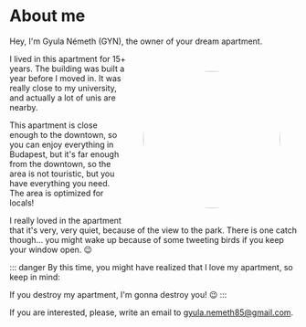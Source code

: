 # About me

Hey, I'm Gyula Németh (GYN), the owner of your dream apartment.

![Me](/me.png)

I lived in this apartment for 15+ years. The building was built a year before I moved in. It was really close to my university, and actually a lot of unis are nearby.

This apartment is close enough to the downtown, so you can enjoy everything in Budapest, but it's far enough from the downtown, so the area is not touristic, but you have everything you need. The area is optimized for locals!

I really loved in the apartment that it's very, very quiet, because of the view to the park. There is one catch though... you might wake up because of some tweeting birds if you keep your window open. :wink:

::: danger
By this time, you might have realized that I love my apartment, so keep in mind:

If you destroy my apartment, I'm gonna destroy you! :wink:
:::

If you are interested, please, write an email to <a href="mailto:gyula.nemeth85@gmail.com?subject=Mester4044 apartment">gyula.nemeth85@gmail.com</a>.

<style scoped>
  img {
      border-radius: 50%;
      max-width: 100%;
      width: 240px;

      display: block;
      float: right;

      margin: 30px;
  }

  @media only screen and (max-width: 500px) {
    img {
      float: none;
      width: 512px;
      margin: 0;
    }
  }
</style>